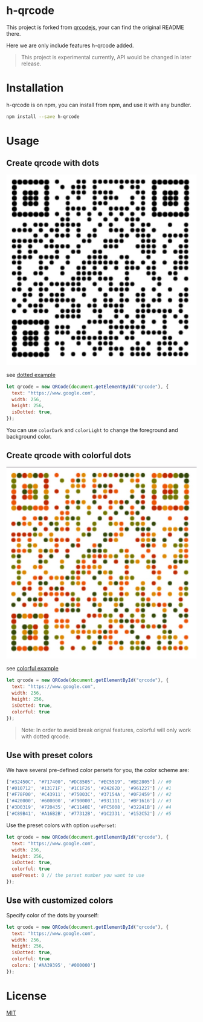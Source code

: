 # h-qrcode

This project is forked from [qrcodejs](https://github.com/davidshimjs/qrcodejs), your can find the original README there.

Here we are only include features h-qrcode added.

> This project is experimental currently, API would be changed in later release.

# Installation

h-qrcode is on npm, you can install from npm, and use it with any bundler.

``` bash
npm install --save h-qrcode
```

# Usage

## Create qrcode with dots

![dotted](/images/dotted.jpeg)

see [dotted example](/examples/dotted.html)

``` js
let qrcode = new QRCode(document.getElementById("qrcode"), {
  text: "https://www.google.com",
  width: 256,
  height: 256,
  isDotted: true,
});
```
You can use `colorDark` and `colorLight` to change the foreground and background color.

## Create qrcode with colorful dots

![colorful](/images/colorful.jpeg)

see [colorful example](/examples/colorful.html)

``` js
let qrcode = new QRCode(document.getElementById("qrcode"), {
  text: "https://www.google.com",
  width: 256,
  height: 256,
  isDotted: true,
  colorful: true
});
```

> Note: In order to avoid break orignal features, colorful will only work with dotted qrcode.

## Use with preset colors

We have several pre-defined color persets for you, the color scheme are:

``` js
["#32450C", "#717400", "#DC8505", "#EC5519", "#BE2805"] // #0
['#010712', '#13171F', '#1C1F26', '#24262D', '#961227'] // #1
['#F78F00', '#C43911', '#75003C', '#37154A', '#0F2459'] // #2
['#420000', '#600000', '#790000', '#931111', '#BF1616'] // #3
['#3D0319', '#720435', '#C1140E', '#FC5008', '#32241B'] // #4
['#C89B41', '#A16B2B', '#77312B', '#1C2331', '#152C52'] // #5
```

Use the preset colors with option `usePerset`:

``` js
let qrcode = new QRCode(document.getElementById("qrcode"), {
  text: "https://www.google.com",
  width: 256,
  height: 256,
  isDotted: true,
  colorful: true
  usePreset: 0 // the perset number you want to use
});
```

## Use with customized colors

Specify color of the dots by yourself:

``` js
let qrcode = new QRCode(document.getElementById("qrcode"), {
  text: "https://www.google.com",
  width: 256,
  height: 256,
  isDotted: true,
  colorful: true
  colors: ['#AA39395', '#000000']
});
```

# License

[MIT](/LICENSE)